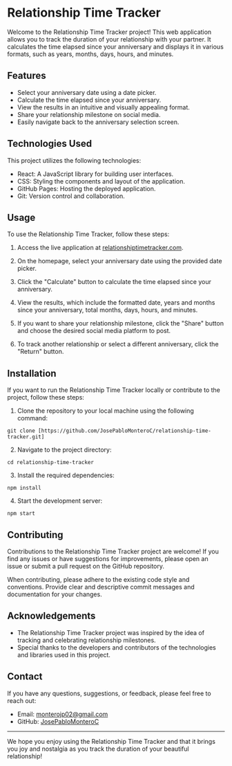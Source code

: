 # Relationship Time Tracker

Welcome to the Relationship Time Tracker project! This web application allows you to track the duration of your relationship with your partner. It calculates the time elapsed since your anniversary and displays it in various formats, such as years, months, days, hours, and minutes.

## Features

- Select your anniversary date using a date picker.
- Calculate the time elapsed since your anniversary.
- View the results in an intuitive and visually appealing format.
- Share your relationship milestone on social media.
- Easily navigate back to the anniversary selection screen.

## Technologies Used

This project utilizes the following technologies:

- React: A JavaScript library for building user interfaces.
- CSS: Styling the components and layout of the application.
- GitHub Pages: Hosting the deployed application.
- Git: Version control and collaboration.

## Usage

To use the Relationship Time Tracker, follow these steps:

1. Access the live application at [relationshiptimetracker.com](https://relationship-time-tracker.onrender.com).

2. On the homepage, select your anniversary date using the provided date picker.

3. Click the "Calculate" button to calculate the time elapsed since your anniversary.

4. View the results, which include the formatted date, years and months since your anniversary, total months, days, hours, and minutes.

5. If you want to share your relationship milestone, click the "Share" button and choose the desired social media platform to post.

6. To track another relationship or select a different anniversary, click the "Return" button.

## Installation

If you want to run the Relationship Time Tracker locally or contribute to the project, follow these steps:

1. Clone the repository to your local machine using the following command:

```
git clone [https://github.com/JosePabloMonteroC/relationship-time-tracker.git]
```

2. Navigate to the project directory:

```
cd relationship-time-tracker
```

3. Install the required dependencies:

```
npm install
```

4. Start the development server:

```
npm start
```


## Contributing

Contributions to the Relationship Time Tracker project are welcome! If you find any issues or have suggestions for improvements, please open an issue or submit a pull request on the GitHub repository.

When contributing, please adhere to the existing code style and conventions. Provide clear and descriptive commit messages and documentation for your changes.

## Acknowledgements

- The Relationship Time Tracker project was inspired by the idea of tracking and celebrating relationship milestones.
- Special thanks to the developers and contributors of the technologies and libraries used in this project.

## Contact

If you have any questions, suggestions, or feedback, please feel free to reach out:

- Email: monterojp02@gmail.com
- GitHub: [JosePabloMonteroC](https://github.com/JosePabloMonteroC)

---

We hope you enjoy using the Relationship Time Tracker and that it brings you joy and nostalgia as you track the duration of your beautiful relationship!
